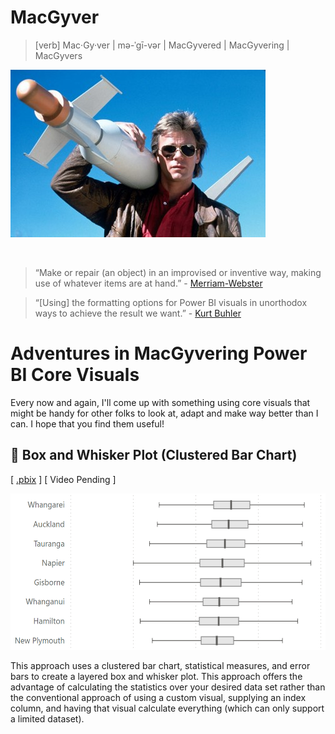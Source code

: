 # MacGyver

> [verb] Mac·Gy·ver | mə-ˈgī-vər | MacGyvered | MacGyvering | MacGyvers

<img src="./.doc/macgyver.jpg" alt="Angus MacGyver" title="Angus MacGyver"/>

&nbsp;

> “Make or repair (an object) in an improvised or inventive way, making use of whatever items are at hand.”
> \- [Merriam-Webster](https://www.merriam-webster.com/wordplay/what-does-macgyver-mean-slang-definition)

> “[Using] the formatting options for Power BI visuals in unorthodox ways to achieve the result we want.”
> \- [Kurt Buhler](https://www.sqlbi.com/articles/creating-custom-visuals-in-power-bi-with-dax/#:~:text=we%20use%20the%20formatting%20options%20for%20Power%20BI%20visuals%20in%20unorthodox%20ways%20to%20achieve%20the%20result%20we%20want)

# Adventures in MacGyvering Power BI Core Visuals

Every now and again, I'll come up with something using core visuals that might be handy for other folks to look at, adapt and make way better than I can. I hope that you find them useful!

## 📎 Box and Whisker Plot (Clustered Bar Chart)

[ [.pbix](./box-whisker-plot-error-bars/box-whisker-plot-error-bars.pbix) ] [ Video Pending ]

<img src="./box-whisker-plot-error-bars/box-whisker-plot-error-bars.png" height="250"/>

This approach uses a clustered bar chart, statistical measures, and error bars to create a layered box and whisker plot. This approach offers the advantage of calculating the statistics over your desired data set rather than the conventional approach of using a custom visual, supplying an index column, and having that visual calculate everything (which can only support a limited dataset).
